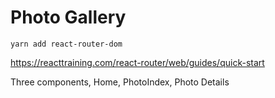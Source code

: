 # Photo Gallery

    yarn add react-router-dom

https://reacttraining.com/react-router/web/guides/quick-start

Three components, Home, PhotoIndex, Photo Details
